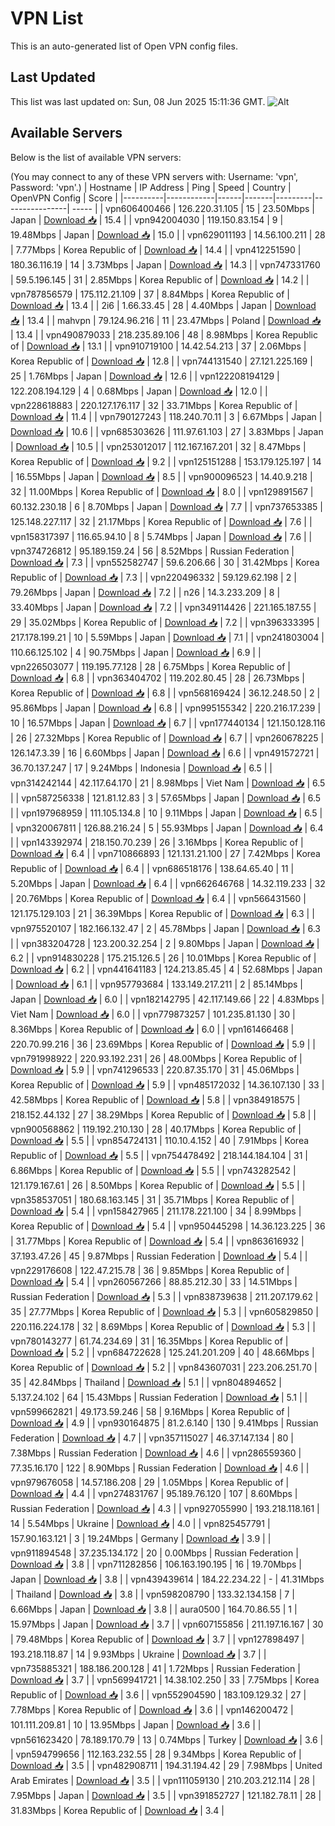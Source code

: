 # VPN List

This is an auto-generated list of Open VPN config files.

## Last Updated

This list was last updated on: Sun, 08 Jun 2025 15:11:36 GMT.
![Alt](https://repobeats.axiom.co/api/embed/186b98318ef1479477931607c1ad7d823f12451f.svg "Repobeats analytics image")

## Available Servers

Below is the list of available VPN servers:

(You may connect to any of these VPN servers with: Username: 'vpn', Password: 'vpn'.)
| Hostname | IP Address | Ping | Speed | Country | OpenVPN Config | Score |
|----------|------------|------|-------|---------|----------------| ----- |
| vpn606400466 | 126.220.31.105 | 15 | 23.50Mbps | Japan | [Download 📥](./configs/server_0_JP.ovpn) | 15.4 |
| vpn942004030 | 119.150.83.154 | 9 | 19.48Mbps | Japan | [Download 📥](./configs/server_1_JP.ovpn) | 15.0 |
| vpn629011193 | 14.56.100.211 | 28 | 7.77Mbps | Korea Republic of | [Download 📥](./configs/server_2_KR.ovpn) | 14.4 |
| vpn412251590 | 180.36.116.19 | 14 | 3.73Mbps | Japan | [Download 📥](./configs/server_3_JP.ovpn) | 14.3 |
| vpn747331760 | 59.5.196.145 | 31 | 2.85Mbps | Korea Republic of | [Download 📥](./configs/server_4_KR.ovpn) | 14.2 |
| vpn787856579 | 175.112.21.109 | 37 | 8.84Mbps | Korea Republic of | [Download 📥](./configs/server_5_KR.ovpn) | 13.4 |
| 2i6 | 1.66.33.45 | 28 | 4.40Mbps | Japan | [Download 📥](./configs/server_6_JP.ovpn) | 13.4 |
| mahvpn | 79.124.96.216 | 11 | 23.47Mbps | Poland | [Download 📥](./configs/server_7_PL.ovpn) | 13.4 |
| vpn490879033 | 218.235.89.106 | 48 | 8.98Mbps | Korea Republic of | [Download 📥](./configs/server_8_KR.ovpn) | 13.1 |
| vpn910719100 | 14.42.54.213 | 37 | 2.06Mbps | Korea Republic of | [Download 📥](./configs/server_9_KR.ovpn) | 12.8 |
| vpn744131540 | 27.121.225.169 | 25 | 1.76Mbps | Japan | [Download 📥](./configs/server_10_JP.ovpn) | 12.6 |
| vpn122208194129 | 122.208.194.129 | 4 | 0.68Mbps | Japan | [Download 📥](./configs/server_11_JP.ovpn) | 12.0 |
| vpn228618883 | 220.127.176.117 | 32 | 33.71Mbps | Korea Republic of | [Download 📥](./configs/server_12_KR.ovpn) | 11.4 |
| vpn790127243 | 118.240.70.11 | 3 | 6.67Mbps | Japan | [Download 📥](./configs/server_13_JP.ovpn) | 10.6 |
| vpn685303626 | 111.97.61.103 | 27 | 3.83Mbps | Japan | [Download 📥](./configs/server_14_JP.ovpn) | 10.5 |
| vpn253012017 | 112.167.167.201 | 32 | 8.47Mbps | Korea Republic of | [Download 📥](./configs/server_15_KR.ovpn) | 9.2 |
| vpn125151288 | 153.179.125.197 | 14 | 16.55Mbps | Japan | [Download 📥](./configs/server_16_JP.ovpn) | 8.5 |
| vpn900096523 | 14.40.9.218 | 32 | 11.00Mbps | Korea Republic of | [Download 📥](./configs/server_17_KR.ovpn) | 8.0 |
| vpn129891567 | 60.132.230.18 | 6 | 8.70Mbps | Japan | [Download 📥](./configs/server_18_JP.ovpn) | 7.7 |
| vpn737653385 | 125.148.227.117 | 32 | 21.17Mbps | Korea Republic of | [Download 📥](./configs/server_19_KR.ovpn) | 7.6 |
| vpn158317397 | 116.65.94.10 | 8 | 5.74Mbps | Japan | [Download 📥](./configs/server_20_JP.ovpn) | 7.6 |
| vpn374726812 | 95.189.159.24 | 56 | 8.52Mbps | Russian Federation | [Download 📥](./configs/server_21_RU.ovpn) | 7.3 |
| vpn552582747 | 59.6.206.66 | 30 | 31.42Mbps | Korea Republic of | [Download 📥](./configs/server_22_KR.ovpn) | 7.3 |
| vpn220496332 | 59.129.62.198 | 2 | 79.26Mbps | Japan | [Download 📥](./configs/server_23_JP.ovpn) | 7.2 |
| n26 | 14.3.233.209 | 8 | 33.40Mbps | Japan | [Download 📥](./configs/server_24_JP.ovpn) | 7.2 |
| vpn349114426 | 221.165.187.55 | 29 | 35.02Mbps | Korea Republic of | [Download 📥](./configs/server_25_KR.ovpn) | 7.2 |
| vpn396333395 | 217.178.199.21 | 10 | 5.59Mbps | Japan | [Download 📥](./configs/server_26_JP.ovpn) | 7.1 |
| vpn241803004 | 110.66.125.102 | 4 | 90.75Mbps | Japan | [Download 📥](./configs/server_27_JP.ovpn) | 6.9 |
| vpn226503077 | 119.195.77.128 | 28 | 6.75Mbps | Korea Republic of | [Download 📥](./configs/server_28_KR.ovpn) | 6.8 |
| vpn363404702 | 119.202.80.45 | 28 | 26.73Mbps | Korea Republic of | [Download 📥](./configs/server_29_KR.ovpn) | 6.8 |
| vpn568169424 | 36.12.248.50 | 2 | 95.86Mbps | Japan | [Download 📥](./configs/server_30_JP.ovpn) | 6.8 |
| vpn995155342 | 220.216.17.239 | 10 | 16.57Mbps | Japan | [Download 📥](./configs/server_31_JP.ovpn) | 6.7 |
| vpn177440134 | 121.150.128.116 | 26 | 27.32Mbps | Korea Republic of | [Download 📥](./configs/server_32_KR.ovpn) | 6.7 |
| vpn260678225 | 126.147.3.39 | 16 | 6.60Mbps | Japan | [Download 📥](./configs/server_33_JP.ovpn) | 6.6 |
| vpn491572721 | 36.70.137.247 | 17 | 9.24Mbps | Indonesia | [Download 📥](./configs/server_34_ID.ovpn) | 6.5 |
| vpn314242144 | 42.117.64.170 | 21 | 8.98Mbps | Viet Nam | [Download 📥](./configs/server_35_VN.ovpn) | 6.5 |
| vpn587256338 | 121.81.12.83 | 3 | 57.65Mbps | Japan | [Download 📥](./configs/server_36_JP.ovpn) | 6.5 |
| vpn197968959 | 111.105.134.8 | 10 | 9.11Mbps | Japan | [Download 📥](./configs/server_37_JP.ovpn) | 6.5 |
| vpn320067811 | 126.88.216.24 | 5 | 55.93Mbps | Japan | [Download 📥](./configs/server_38_JP.ovpn) | 6.4 |
| vpn143392974 | 218.150.70.239 | 26 | 3.16Mbps | Korea Republic of | [Download 📥](./configs/server_39_KR.ovpn) | 6.4 |
| vpn710866893 | 121.131.21.100 | 27 | 7.42Mbps | Korea Republic of | [Download 📥](./configs/server_40_KR.ovpn) | 6.4 |
| vpn686518176 | 138.64.65.40 | 11 | 5.20Mbps | Japan | [Download 📥](./configs/server_41_JP.ovpn) | 6.4 |
| vpn662646768 | 14.32.119.233 | 32 | 20.76Mbps | Korea Republic of | [Download 📥](./configs/server_42_KR.ovpn) | 6.4 |
| vpn566431560 | 121.175.129.103 | 21 | 36.39Mbps | Korea Republic of | [Download 📥](./configs/server_43_KR.ovpn) | 6.3 |
| vpn975520107 | 182.166.132.47 | 2 | 45.78Mbps | Japan | [Download 📥](./configs/server_44_JP.ovpn) | 6.3 |
| vpn383204728 | 123.200.32.254 | 2 | 9.80Mbps | Japan | [Download 📥](./configs/server_45_JP.ovpn) | 6.2 |
| vpn914830228 | 175.215.126.5 | 26 | 10.01Mbps | Korea Republic of | [Download 📥](./configs/server_46_KR.ovpn) | 6.2 |
| vpn441641183 | 124.213.85.45 | 4 | 52.68Mbps | Japan | [Download 📥](./configs/server_47_JP.ovpn) | 6.1 |
| vpn957793684 | 133.149.217.211 | 2 | 85.14Mbps | Japan | [Download 📥](./configs/server_48_JP.ovpn) | 6.0 |
| vpn182142795 | 42.117.149.66 | 22 | 4.83Mbps | Viet Nam | [Download 📥](./configs/server_49_VN.ovpn) | 6.0 |
| vpn779873257 | 101.235.81.130 | 30 | 8.36Mbps | Korea Republic of | [Download 📥](./configs/server_50_KR.ovpn) | 6.0 |
| vpn161466468 | 220.70.99.216 | 36 | 23.69Mbps | Korea Republic of | [Download 📥](./configs/server_51_KR.ovpn) | 5.9 |
| vpn791998922 | 220.93.192.231 | 26 | 48.00Mbps | Korea Republic of | [Download 📥](./configs/server_52_KR.ovpn) | 5.9 |
| vpn741296533 | 220.87.35.170 | 31 | 45.06Mbps | Korea Republic of | [Download 📥](./configs/server_53_KR.ovpn) | 5.9 |
| vpn485172032 | 14.36.107.130 | 33 | 42.58Mbps | Korea Republic of | [Download 📥](./configs/server_54_KR.ovpn) | 5.8 |
| vpn384918575 | 218.152.44.132 | 27 | 38.29Mbps | Korea Republic of | [Download 📥](./configs/server_55_KR.ovpn) | 5.8 |
| vpn900568862 | 119.192.210.130 | 28 | 40.17Mbps | Korea Republic of | [Download 📥](./configs/server_56_KR.ovpn) | 5.5 |
| vpn854724131 | 110.10.4.152 | 40 | 7.91Mbps | Korea Republic of | [Download 📥](./configs/server_57_KR.ovpn) | 5.5 |
| vpn754478492 | 218.144.184.104 | 31 | 6.86Mbps | Korea Republic of | [Download 📥](./configs/server_58_KR.ovpn) | 5.5 |
| vpn743282542 | 121.179.167.61 | 26 | 8.50Mbps | Korea Republic of | [Download 📥](./configs/server_59_KR.ovpn) | 5.5 |
| vpn358537051 | 180.68.163.145 | 31 | 35.71Mbps | Korea Republic of | [Download 📥](./configs/server_60_KR.ovpn) | 5.4 |
| vpn158427965 | 211.178.221.100 | 34 | 8.99Mbps | Korea Republic of | [Download 📥](./configs/server_61_KR.ovpn) | 5.4 |
| vpn950445298 | 14.36.123.225 | 36 | 31.77Mbps | Korea Republic of | [Download 📥](./configs/server_62_KR.ovpn) | 5.4 |
| vpn863616932 | 37.193.47.26 | 45 | 9.87Mbps | Russian Federation | [Download 📥](./configs/server_63_RU.ovpn) | 5.4 |
| vpn229176608 | 122.47.215.78 | 36 | 9.85Mbps | Korea Republic of | [Download 📥](./configs/server_64_KR.ovpn) | 5.4 |
| vpn260567266 | 88.85.212.30 | 33 | 14.51Mbps | Russian Federation | [Download 📥](./configs/server_65_RU.ovpn) | 5.3 |
| vpn838739638 | 211.207.179.62 | 35 | 27.77Mbps | Korea Republic of | [Download 📥](./configs/server_66_KR.ovpn) | 5.3 |
| vpn605829850 | 220.116.224.178 | 32 | 8.69Mbps | Korea Republic of | [Download 📥](./configs/server_67_KR.ovpn) | 5.3 |
| vpn780143277 | 61.74.234.69 | 31 | 16.35Mbps | Korea Republic of | [Download 📥](./configs/server_68_KR.ovpn) | 5.2 |
| vpn684722628 | 125.241.201.209 | 40 | 48.66Mbps | Korea Republic of | [Download 📥](./configs/server_69_KR.ovpn) | 5.2 |
| vpn843607031 | 223.206.251.70 | 35 | 42.84Mbps | Thailand | [Download 📥](./configs/server_70_TH.ovpn) | 5.1 |
| vpn804894652 | 5.137.24.102 | 64 | 15.43Mbps | Russian Federation | [Download 📥](./configs/server_71_RU.ovpn) | 5.1 |
| vpn599662821 | 49.173.59.246 | 58 | 9.16Mbps | Korea Republic of | [Download 📥](./configs/server_72_KR.ovpn) | 4.9 |
| vpn930164875 | 81.2.6.140 | 130 | 9.41Mbps | Russian Federation | [Download 📥](./configs/server_73_RU.ovpn) | 4.7 |
| vpn357115027 | 46.37.147.134 | 80 | 7.38Mbps | Russian Federation | [Download 📥](./configs/server_74_RU.ovpn) | 4.6 |
| vpn286559360 | 77.35.16.170 | 122 | 8.90Mbps | Russian Federation | [Download 📥](./configs/server_75_RU.ovpn) | 4.6 |
| vpn979676058 | 14.57.186.208 | 29 | 1.05Mbps | Korea Republic of | [Download 📥](./configs/server_76_KR.ovpn) | 4.4 |
| vpn274831767 | 95.189.76.120 | 107 | 8.60Mbps | Russian Federation | [Download 📥](./configs/server_77_RU.ovpn) | 4.3 |
| vpn927055990 | 193.218.118.161 | 14 | 5.54Mbps | Ukraine | [Download 📥](./configs/server_78_UA.ovpn) | 4.0 |
| vpn825457791 | 157.90.163.121 | 3 | 19.24Mbps | Germany | [Download 📥](./configs/server_79_DE.ovpn) | 3.9 |
| vpn911894548 | 37.235.134.172 | 20 | 0.00Mbps | Russian Federation | [Download 📥](./configs/server_80_RU.ovpn) | 3.8 |
| vpn711282856 | 106.163.190.195 | 16 | 19.70Mbps | Japan | [Download 📥](./configs/server_81_JP.ovpn) | 3.8 |
| vpn439439614 | 184.22.234.22 | - | 41.31Mbps | Thailand | [Download 📥](./configs/server_82_TH.ovpn) | 3.8 |
| vpn598208790 | 133.32.134.158 | 7 | 6.66Mbps | Japan | [Download 📥](./configs/server_83_JP.ovpn) | 3.8 |
| aura0500 | 164.70.86.55 | 1 | 15.97Mbps | Japan | [Download 📥](./configs/server_84_JP.ovpn) | 3.7 |
| vpn607155856 | 211.197.16.167 | 30 | 79.48Mbps | Korea Republic of | [Download 📥](./configs/server_85_KR.ovpn) | 3.7 |
| vpn127898497 | 193.218.118.87 | 14 | 9.93Mbps | Ukraine | [Download 📥](./configs/server_86_UA.ovpn) | 3.7 |
| vpn735885321 | 188.186.200.128 | 41 | 1.72Mbps | Russian Federation | [Download 📥](./configs/server_87_RU.ovpn) | 3.7 |
| vpn569941721 | 14.38.102.250 | 33 | 7.75Mbps | Korea Republic of | [Download 📥](./configs/server_88_KR.ovpn) | 3.6 |
| vpn552904590 | 183.109.129.32 | 27 | 7.78Mbps | Korea Republic of | [Download 📥](./configs/server_89_KR.ovpn) | 3.6 |
| vpn146200472 | 101.111.209.81 | 10 | 13.95Mbps | Japan | [Download 📥](./configs/server_90_JP.ovpn) | 3.6 |
| vpn561623420 | 78.189.170.79 | 13 | 0.74Mbps | Turkey | [Download 📥](./configs/server_91_TR.ovpn) | 3.6 |
| vpn594799656 | 112.163.232.55 | 28 | 9.34Mbps | Korea Republic of | [Download 📥](./configs/server_92_KR.ovpn) | 3.5 |
| vpn482908711 | 194.31.194.42 | 29 | 7.98Mbps | United Arab Emirates | [Download 📥](./configs/server_93_AE.ovpn) | 3.5 |
| vpn111059130 | 210.203.212.114 | 28 | 7.95Mbps | Japan | [Download 📥](./configs/server_94_JP.ovpn) | 3.5 |
| vpn391852727 | 121.182.78.11 | 28 | 31.83Mbps | Korea Republic of | [Download 📥](./configs/server_95_KR.ovpn) | 3.4 |
